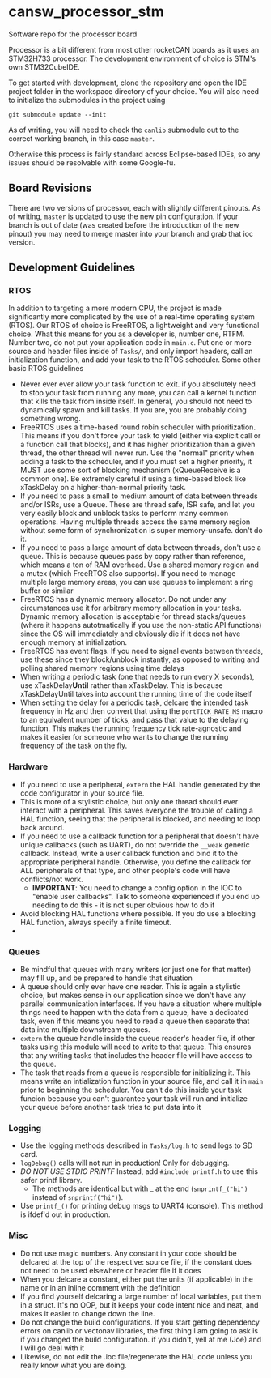# cansw_processor_stm

Software repo for the processor board

Processor is a bit different from most other rocketCAN boards as it uses an STM32H733 processor. The development environment of choice is STM's own STM32CubeIDE.

To get started with development, clone the repository and open the IDE project folder in the workspace directory of your choice. You will also need to initialize the submodules in the project using 

`git submodule update --init`

As of writing, you will need to check the ```canlib``` submodule out to the correct working branch, in this case ```master```.

Otherwise this process is fairly standard across Eclipse-based IDEs, so any issues should be resolvable with some Google-fu.

## Board Revisions
There are two versions of processor, each with slightly different pinouts. As of writing, ```master``` is updated to use the new pin configuration. If your branch is out of date (was created before the introduction of the new pinout) you may need to merge master into your branch and grab that ioc version.

## Development Guidelines

### RTOS
In addition to targeting a more modern CPU, the project is made significantly more complicated by the use of a real-time operating system (RTOS). Our RTOS of choice is FreeRTOS, a lightweight and very functional choice. What this means for you as a developer is, number one, RTFM. Number two, do not put your application code in ```main.c```. Put one or more source and header files inside of ```Tasks/```, and only import headers, call an initialization function, and add your task to the RTOS scheduler. Some other basic RTOS guidelines
- Never ever ever allow your task function to exit. if you absolutely need to stop your task from running any more, you can call a kernel function that kills the task from inside itself. In general, you should not need to dynamically spawn and kill tasks. If you are, you are probably doing something wrong.
- FreeRTOS uses a time-based round robin scheduler with prioritization. This means if you don't force your task to yield (either via explicit call or a function call that blocks), and it has higher prioritization than a given thread, the other thread will never run. Use the "normal" priority when adding a task to the scheduler, and if you must set a higher priority, it MUST use some sort of blocking mechanism (xQueueReceive is a common one). Be extremely careful if using a time-based block like xTaskDelay on a higher-than-normal priority task.
- If you need to pass a small to medium amount of data between threads and/or ISRs, use a Queue. These are thread safe, ISR safe, and let you very easily block and unblock tasks to perform many common operations. Having multiple threads access the same memory region without some form of synchronization is super memory-unsafe. don't do it.
- If you need to pass a large amount of data between threads, don't use a queue. This is because queues pass by copy rather than reference, which means a ton of RAM overhead. Use a shared memory region and a mutex (which FreeRTOS also supports). If you need to manage multiple large memory areas, you can use queues to implement a ring buffer or similar
- FreeRTOS has a dynamic memory allocator. Do not under any circumstances use it for arbitrary memory allocation in your tasks. Dynamic memory allocation is acceptable for thread stacks/queues (where it happens autotmatically if you use the non-static API functions) since the OS will immediately and obviously die if it does not have enough memory at initialization.
- FreeRTOS has event flags. If you need to signal events between threads, use these since they block/unblock instantly, as opposed to writing and polling shared memory regions using time delays
- When writing a periodic task (one that needs to run every X seconds), use xTaskDelay**Until** rather than xTaskDelay. This is because xTaskDelayUntil takes into account the running time of the code itself
- When setting the delay for a periodic task, delcare the intended task frequency in Hz and then convert that using the ```portTICK_RATE_MS``` macro to an equivalent number of ticks, and pass that value to the delaying function. This makes the running frequency tick rate-agnostic and makes it easier for someone who wants to change the running frequency of the task on the fly.

### Hardware
- If you need to use a peripheral, ```extern``` the HAL handle generated by the code configurator in your source file.
- This is more of a stylistic choice, but only one thread should ever interact with a peripheral. This saves everyone the trouble of calling a HAL function, seeing that the peripheral is blocked, and needing to loop back around.
- If you need to use a callback function for a peripheral that doesn't have unique callbacks (such as UART), do not override the ```__weak``` generic callback. Instead, write a user callback function and bind it to the appropriate peripheral handle. Otherwise, you define the callback for ALL peripherals of that type, and other people's code will have conflicts/not work.
  - **IMPORTANT**: You need to change a config option in the IOC to "enable user callbacks". Talk to someone experienced if you end up needing to do this - it is not super obvious how to do it
- Avoid blocking HAL functions where possible. If you do use a blocking HAL function, always specify a finite timeout.
- 

### Queues
- Be mindful that queues with many writers (or just one for that matter) may fill up, and be prepared to handle that situation
- A queue should only ever have one reader. This is again a stylistic choice, but makes sense in our application since we don't have any parallel communication interfaces. If you have a situation where multiple things need to happen with the data from a queue, have a dedicated task, even if this means you need to read a queue then separate that data into multiple downstream queues.
- ```extern``` the queue handle inside the queue reader's header file, if other tasks using this module will need to write to that queue. This ensures that any writing tasks that includes the header file will have access to the queue.
- The task that reads from a queue is responsible for initializing it. This means write an intialization function in your source file, and call it in ```main``` prior to beginning the scheduler. You can't do this inside your task funcion because you can't guarantee your task will run and initialize your queue before another task tries to put data into it

### Logging
- Use the logging methods described in `Tasks/log.h` to send logs to SD card.
- `logDebug()` calls will not run in production! Only for debugging.
- *DO NOT USE STDIO PRINTF* Instead, add `#include printf.h` to use this safer printf library.
  - The methods are identical but with _ at the end (`snprintf_("hi")` instead of `snprintf("hi")`).
- Use `printf_()` for printing debug msgs to UART4 (console). This method is ifdef'd out in production.

### Misc
- Do not use magic numbers. Any constant in your code should be delcared at the top of the respective: source file, if the constant does not need to be used elsewhere or header file if it does
- When you delcare a constant, either put the units (if applicable) in the name or in an inline comment with the definition
- If you find yourself delcaring a large number of local variables, put them in a struct. It's no OOP, but it keeps your code intent nice and neat, and makes it easier to change down the line.
- Do not change the build configurations. If you start getting dependency errors on canlib or vectonav libraries, the first thing I am going to ask is if you changed the build configuration. if you didn't, yell at me (Joe) and I will go deal with it
- Likewise, do not edit the .ioc file/regenerate the HAL code unless you really know what you are doing.
